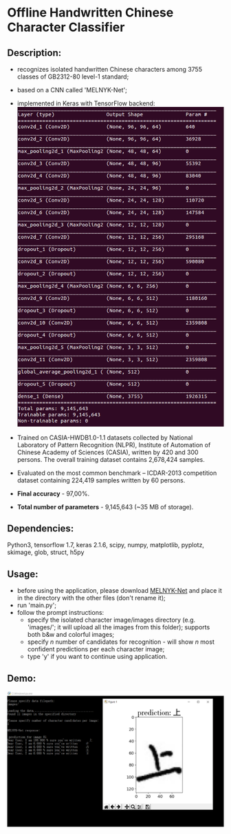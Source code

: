 # Offline Handwritten Chinese Character Classifier
## Description:

- recognizes isolated handwritten Chinese characters among 3755 classes of GB2312-80 level-1 standard;

- based on a CNN called 'MELNYK-Net';

- implemented in Keras with TensorFlow backend: 
![Architecture](architecture.png)


- Trained on CASIA-HWDB1.0-1.1 datasets collected by National Laboratory of Pattern Recognition (NLPR), Institute of Automation of Chinese Academy of Sciences (CASIA), written by 420 and 300 persons. The overall training dataset contains 2,678,424 samples.

- Evaluated on the most common benchmark – ICDAR-2013 competition dataset containing 224,419 samples written by 60 persons.

- **Final accuracy** - 97,00%.

- **Total number of parameters** - 9,145,643 (~35 MB of storage).

## Dependencies:
Python3, tensorflow 1.7, keras 2.1.6, scipy, numpy, matplotlib, pyplotz, skimage, glob, struct, h5py

## Usage:
 - before using the application, please download [MELNYK-Net](https://drive.google.com/open?id=12UVBrGixJLmg6er1bsLC52rWIlSv00Fs) and place it in the directory with the other files (don't rename it);
 - run 'main.py';
 - follow the prompt instructions:
    - specify the isolated character image/images directory (e.g. 'images/'; it will upload all the images from this folder);
       supports both b&w and colorful images;
    - specify *n* number of candidates for recognition - will show *n* most confident predictions per each character image;
    - type 'y' if you want to continue using application.
    

## Demo:
![Demo](demo.png)
